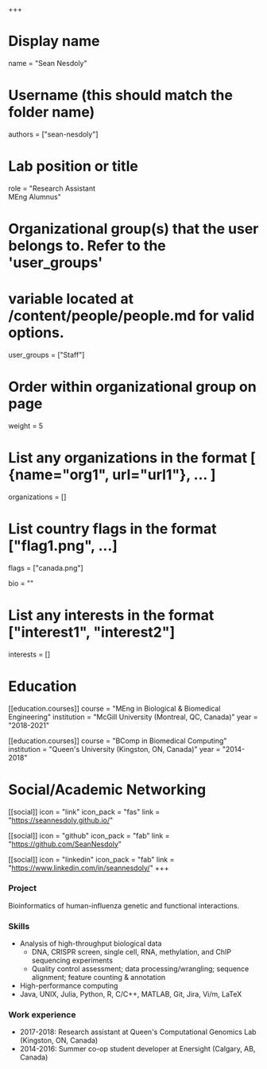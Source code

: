 +++
# Display name
name = "Sean Nesdoly"

# Username (this should match the folder name)
authors = ["sean-nesdoly"]

# Lab position or title
role = "Research Assistant <br> MEng Alumnus"

# Organizational group(s) that the user belongs to. Refer to the 'user_groups'
# variable located at /content/people/people.md for valid options.
user_groups = ["Staff"]

# Order within organizational group on page
weight = 5

# List any organizations in the format [ {name="org1", url="url1"}, ... ]
organizations = []

# List country flags in the format ["flag1.png", ...]
flags = ["canada.png"]

bio = ""

# List any interests in the format ["interest1", "interest2"]
interests = []

# Education
[[education.courses]]
course = "MEng in Biological & Biomedical Engineering"
institution = "McGill University (Montreal, QC, Canada)"
year = "2018-2021"

[[education.courses]]
course = "BComp in Biomedical Computing"
institution = "Queen's University (Kingston, ON, Canada)"
year = "2014-2018"

# Social/Academic Networking
[[social]]
  icon = "link"
  icon_pack = "fas"
  link = "https://seannesdoly.github.io/"

[[social]]
  icon = "github"
  icon_pack = "fab"
  link = "https://github.com/SeanNesdoly"

[[social]]
  icon = "linkedin"
  icon_pack = "fab"
  link = "https://www.linkedin.com/in/seannesdoly/"
+++

### Project
Bioinformatics of human-influenza genetic and functional interactions.

### Skills
- Analysis of high-throughput biological data
  - DNA, CRISPR screen, single cell, RNA, methylation, and ChIP sequencing
    experiments
  - Quality control assessment; data processing/wrangling; sequence alignment;
    feature counting & annotation
- High-performance computing
- Java, UNIX, Julia, Python, R, C/C++, MATLAB, Git, Jira, Vi/m, LaTeX

### Work experience
- 2017-2018: Research assistant at Queen's Computational Genomics Lab (Kingston,
  ON, Canada)
- 2014-2016: Summer co-op student developer at Enersight (Calgary, AB, Canada)
